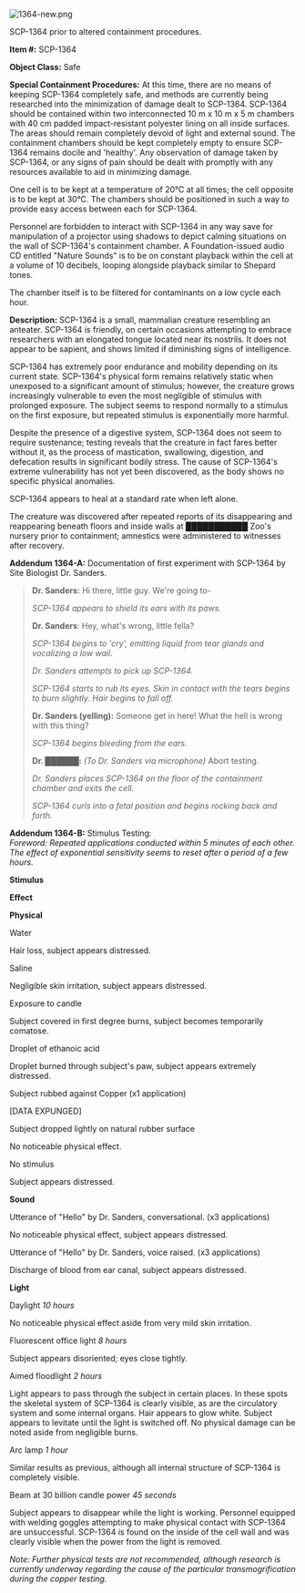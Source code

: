 ![1364-new.png](http://scp-wiki.wdfiles.com/local--files/scp-1364/1364-new.png)

SCP-1364 prior to altered containment procedures.

**Item #:** SCP-1364

**Object Class:** Safe

**Special Containment Procedures:** At this time, there are no means of keeping SCP-1364 completely safe, and methods are currently being researched into the minimization of damage dealt to SCP-1364. SCP-1364 should be contained within two interconnected 10 m x 10 m x 5 m chambers with 40 cm padded impact-resistant polyester lining on all inside surfaces. The areas should remain completely devoid of light and external sound. The containment chambers should be kept completely empty to ensure SCP-1364 remains docile and 'healthy'. Any observation of damage taken by SCP-1364, or any signs of pain should be dealt with promptly with any resources available to aid in minimizing damage.

One cell is to be kept at a temperature of 20°C at all times; the cell opposite is to be kept at 30°C. The chambers should be positioned in such a way to provide easy access between each for SCP-1364.

Personnel are forbidden to interact with SCP-1364 in any way save for manipulation of a projector using shadows to depict calming situations on the wall of SCP-1364's containment chamber. A Foundation-issued audio CD entitled "Nature Sounds" is to be on constant playback within the cell at a volume of 10 decibels, looping alongside playback similar to Shepard tones.

The chamber itself is to be filtered for contaminants on a low cycle each hour.

**Description:** SCP-1364 is a small, mammalian creature resembling an anteater. SCP-1364 is friendly, on certain occasions attempting to embrace researchers with an elongated tongue located near its nostrils. It does not appear to be sapient, and shows limited if diminishing signs of intelligence.

SCP-1364 has extremely poor endurance and mobility depending on its current state. SCP-1364's physical form remains relatively static when unexposed to a significant amount of stimulus; however, the creature grows increasingly vulnerable to even the most negligible of stimulus with prolonged exposure. The subject seems to respond normally to a stimulus on the first exposure, but repeated stimulus is exponentially more harmful.

Despite the presence of a digestive system, SCP-1364 does not seem to require sustenance; testing reveals that the creature in fact fares better without it, as the process of mastication, swallowing, digestion, and defecation results in significant bodily stress. The cause of SCP-1364's extreme vulnerability has not yet been discovered, as the body shows no specific physical anomalies.

SCP-1364 appears to heal at a standard rate when left alone.

The creature was discovered after repeated reports of its disappearing and reappearing beneath floors and inside walls at ███████████ Zoo's nursery prior to containment; amnestics were administered to witnesses after recovery.

**Addendum 1364-A:** Documentation of first experiment with SCP-1364 by Site Biologist Dr. Sanders.

> **Dr. Sanders:** Hi there, little guy. We're going to-
> 
> _SCP-1364 appears to shield its ears with its paws._
> 
> **Dr. Sanders**: Hey, what's wrong, little fella?
> 
> _SCP-1364 begins to 'cry', emitting liquid from tear glands and vocalizing a low wail._
> 
> _Dr. Sanders attempts to pick up SCP-1364._
> 
> _SCP-1364 starts to rub its eyes. Skin in contact with the tears begins to burn slightly. Hair begins to fall off._
> 
> **Dr. Sanders (yelling):** Someone get in here! What the hell is wrong with this thing?
> 
> _SCP-1364 begins bleeding from the ears._
> 
> **Dr. ██████:** _(To Dr. Sanders via microphone)_ Abort testing.
> 
> _Dr. Sanders places SCP-1364 on the floor of the containment chamber and exits the cell._
> 
> _SCP-1364 curls into a fetal position and begins rocking back and forth._
> 
> <End Log>

**Addendum 1364-B:** Stimulus Testing:  
_Foreword: Repeated applications conducted within 5 minutes of each other. The effect of exponential sensitivity seems to reset after a period of a few hours._

**Stimulus**

**Effect**

**Physical**

Water

Hair loss, subject appears distressed.

Saline

Negligible skin irritation, subject appears distressed.

Exposure to candle

Subject covered in first degree burns, subject becomes temporarily comatose.

Droplet of ethanoic acid

Droplet burned through subject's paw, subject appears extremely distressed.

Subject rubbed against Copper (x1 application)

\[DATA EXPUNGED\]

Subject dropped lightly on natural rubber surface

No noticeable physical effect.

No stimulus

Subject appears distressed.

**Sound**

Utterance of "Hello" by Dr. Sanders, conversational. (x3 applications)

No noticeable physical effect, subject appears distressed.

Utterance of "Hello" by Dr. Sanders, voice raised. (x3 applications)

Discharge of blood from ear canal, subject appears distressed.

**Light**

Daylight _10 hours_

No noticeable physical effect aside from very mild skin irritation.

Fluorescent office light _8 hours_

Subject appears disoriented; eyes close tightly.

Aimed floodlight _2 hours_

Light appears to pass through the subject in certain places. In these spots the skeletal system of SCP-1364 is clearly visible, as are the circulatory system and some internal organs. Hair appears to glow white. Subject appears to levitate until the light is switched off. No physical damage can be noted aside from negligible burns.

Arc lamp _1 hour_

Similar results as previous, although all internal structure of SCP-1364 is completely visible.

Beam at 30 billion candle power _45 seconds_

Subject appears to disappear while the light is working. Personnel equipped with welding goggles attempting to make physical contact with SCP-1364 are unsuccessful. SCP-1364 is found on the inside of the cell wall and was clearly visible when the power from the light is removed.

_Note: Further physical tests are not recommended, although research is currently underway regarding the cause of the particular transmogrification during the copper testing._